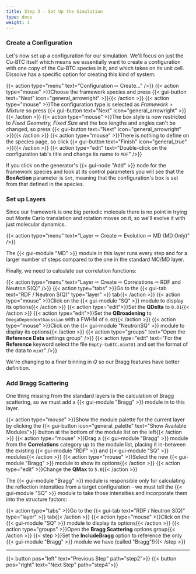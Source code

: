 ```yaml
---
title: Step 3 - Set Up the Simulation
type: docs
weight: 1
---
```


### Create a Configuration

Let's now set up a configuration for our simulation. We'll focus on just the Cu-BTC itself which means we essentially want to create a configuration with one copy of the Cu-BTC species in it, and which takes on its unit cell. Dissolve has a specific option for creating this kind of system:

{{< action type="menu" text="Configuration &#8680; Create..." />}}
{{< action type="mouse" >}}Choose the framework species and press {{< gui-button text="Next" icon="general_arrowright" >}}{{< /action >}}
{{< action type="mouse" >}}The configuration type is selected as _Framework + Mixture_ so press {{< gui-button text="Next" icon="general_arrowright" >}}{{< /action >}}
{{< action type="mouse" >}}The box style is now restricted to _Fixed Geometry, Fixed Size_ and the box lengths and angles can't be changed, so press {{< gui-button text="Next" icon="general_arrowright" >}}{{< /action >}}
{{< action type="mouse" >}}There is nothing to define on the species page, so click {{< gui-button text="Finish" icon="general_true" >}}{{< /action >}}
{{< action type="edit" text="Double-click on the configuration tab's title and change its name to `MOF`" />}}


If you click on the generator's {{< gui-node "Add" >}} node for the framework species and look at its control parameters you will see that the **BoxAction** parameter is `Set`, meaning that the configuration's box is set from that defined in the species.

### Set up Layers

Since our framework is one big periodic molecule there is no point in trying out Monte Carlo translation and rotation moves on it, so we'll evolve it with just molecular dynamics.

{{< action type="menu" text="Layer &#8680; Create &#8680; Evolution &#8680; MD (MD Only)" />}}

The {{< gui-module "MD" >}} module in this layer runs every step and for a larger number of steps compared to the one in the standard MC/MD layer.

Finally, we need to calculate our correlation functions:

{{< action type="menu" text="Layer &#8680; Create &#8680; Correlations &#8680; RDF and Neutron S(Q)" />}}
{{< action type="tabs" >}}Go to the {{< gui-tab text="RDF / Neutron S(Q)" type="layer" >}} tab{{< /action >}}
{{< action type="mouse" >}}Click on the {{< gui-module "SQ" >}} module to display its options{{< /action >}}
{{< action type="edit">}}Set the **QDelta** to `0.01`{{< /action >}}
{{< action type="edit">}}Set the **QBroadening** to `OmegaDependentGaussian` with a FWHM of `0.02`{{< /action >}}
{{< action type="mouse" >}}Click on the {{< gui-module "NeutronSQ" >}} module to display its options{{< /action >}}
{{< action type="groups" text="Open the **Reference Data** settings group" />}}
{{< action type="edit" text="For the **Reference** keyword select the file `Empty-CuBTC.mint01` and set the format of the data to `mint`" />}}

We're changing to a finer binning in $Q$ so our Bragg features have better definition.

### Add Bragg Scattering

One thing missing from the standard layers is the calculation of Bragg scattering, so we must add a {{< gui-module "Bragg" >}} module in to this layer.

{{< action type="mouse" >}}Show the module palette for the current layer by clicking the {{< gui-button icon="general_palette" text="Show Available Modules">}} button at the bottom of the module list on the left{{< /action >}}
{{< action type="mouse" >}}Drag a {{< gui-module "Bragg" >}} module from the **Correlations** category up to the module list, placing it in-between the existing {{< gui-module "RDF" >}} and {{< gui-module "SQ" >}} modules{{< /action >}}
{{< action type="mouse" >}}Select the new {{< gui-module "Bragg" >}} module to show its options{{< /action >}}
{{< action type="edit" >}}Change the **QMax** to `5.0`{{< /action >}}

The {{< gui-module "Bragg" >}} module is responsible only for calculating the reflection intensities from a target configuration - we must tell the {{< gui-module "SQ" >}} module to take those intensities and incorporate them into the structure factors:

{{< action type="tabs" >}}Go to the {{< gui-tab text="RDF / Neutron S(Q)" type="layer" >}} tab{{< /action >}}
{{< action type="mouse" >}}Click on the {{< gui-module "SQ" >}} module to display its options{{< /action >}}
{{< action type="groups" >}}Open the **Bragg Scattering** options group{{< /action >}}
{{< step >}}Set the **IncludeBragg** option to reference the only {{< gui-module "Bragg" >}} module we have (called "Bragg"!){{< /step >}}

 * * *
{{< button pos="left" text="Previous Step" path="step2">}}
{{< button pos="right" text="Next Step" path="step4">}}
